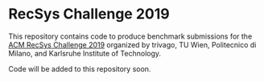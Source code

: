 # RecSys Challenge 2019

This repository contains code to produce benchmark submissions for the [ACM RecSys Challenge 2019](http://www.recsyschallenge.com/2019/) organized by trivago, TU Wien, Politecnico di Milano, and Karlsruhe Institute of Technology.

Code will be added to this repository soon.

